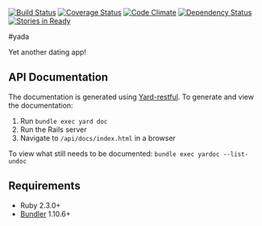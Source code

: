 [![Build Status](https://travis-ci.org/cireficc/yada.svg?branch=master)](https://travis-ci.org/cireficc/yada)
[![Coverage Status](https://coveralls.io/repos/github/cireficc/yada/badge.svg?branch=master)](https://coveralls.io/github/cireficc/yada?branch=master)
[![Code Climate](https://codeclimate.com/github/cireficc/yada/badges/gpa.svg)](https://codeclimate.com/github/cireficc/yada)
[![Dependency Status](https://gemnasium.com/badges/github.com/cireficc/yada.svg)](https://gemnasium.com/github.com/cireficc/yada)
[![Stories in Ready](https://badge.waffle.io/cireficc/yada.png?label=ready&title=Ready)](https://waffle.io/cireficc/yada)

#yada

Yet another dating app!

## API Documentation
The documentation is generated using [Yard-restful](https://github.com/kraft001/yard-restful).
To generate and view the documentation:

1. Run `bundle exec yard doc`
2. Run the Rails server
3. Navigate to `/api/docs/index.html` in a browser

To view what still needs to be documented: `bundle exec yardoc --list-undoc`

## Requirements
- Ruby 2.3.0+
- [Bundler](http://bundler.io) 1.10.6+